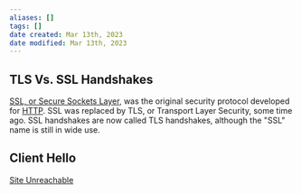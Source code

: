 ```yaml
---
aliases: []
tags: []
date created: Mar 13th, 2023
date modified: Mar 13th, 2023
---
```


## TLS Vs. SSL Handshakes
[SSL, or Secure Sockets Layer](https://www.cloudflare.com/learning/ssl/what-is-ssl/), was the original security protocol developed for [HTTP](https://www.cloudflare.com/learning/ddos/glossary/hypertext-transfer-protocol-http/). SSL was replaced by TLS, or Transport Layer Security, some time ago. SSL handshakes are now called TLS handshakes, although the "SSL" name is still in wide use.

## Client Hello
[Site Unreachable](https://www.cloudflare.com/learning/ssl/what-happens-in-a-tls-handshake/)
